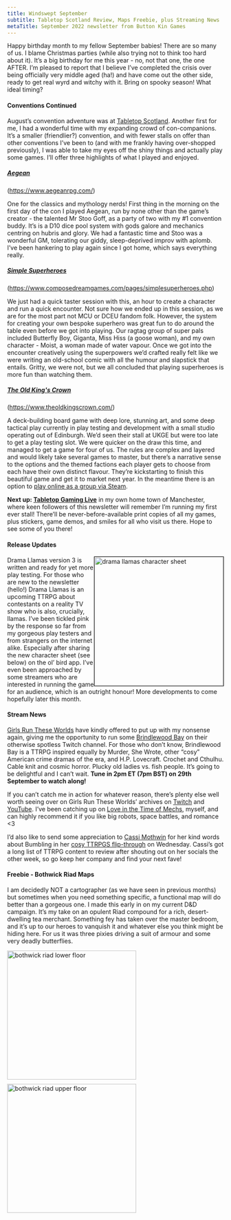 ```yaml
---
title: Windswept September
subtitle: Tabletop Scotland Review, Maps Freebie, plus Streaming News
metaTitle: September 2022 newsletter from Button Kin Games
---
```


<p>
   Happy birthday month to my fellow September babies! There are so many of us. I blame Christmas parties (while also trying not to think too hard about it). It’s a big birthday for me this year - no, not that one, the one AFTER. I’m pleased to report that I believe I’ve completed the crisis over being officially very middle aged (ha!) and have come out the other side, ready to get real wyrd and witchy with it. Bring on spooky season! What ideal timing?
</p>
<h4>Conventions Continued</h4>
<p>
    August’s convention adventure was at <a href="https://tabletopscotland.co.uk/" target="_blank">Tabletop Scotland</a>. Another first for me, I had a wonderful time with my expanding crowd of con-companions. It’s a smaller (friendlier?) convention, and with fewer stalls on offer than other conventions I’ve been to (and with me frankly having over-shopped previously), I was able to take my eyes off the shiny things and actually play some games. I’ll offer three highlights of what I played and enjoyed.
</p>
<h5><a href="https://www.aegeanrpg.com/" target="_blank">Aegean</a></h5>
<p>(<a href="https://www.aegeanrpg.com/">https://www.aegeanrpg.com/</a>)</p>
<p>
    One for the classics and mythology nerds! First thing in the morning on the first day of the con I played Aegean, run by none other than the game’s creator - the talented Mr Stoo Goff, as a party of two with my #1 convention buddy. It’s is a D10 dice pool system with gods galore and mechanics centring on hubris and glory. We had a fantastic time and Stoo was a wonderful GM, tolerating our giddy, sleep-deprived improv with aplomb. I’ve been hankering to play again since I got home, which says everything really.
</p>
<h5><a href="https://www.composedreamgames.com/pages/simplesuperheroes.php" target="_blank">Simple Superheroes</a></h5>
<p>(<a href="https://www.composedreamgames.com/pages/simplesuperheroes.php">https://www.composedreamgames.com/pages/simplesuperheroes.php</a>)</p>
<p>
    We just had a quick taster session with this, an hour to create a character and run a quick encounter. Not sure how we ended up in this session, as we are for the most part not MCU or DCEU fandom folk. However, the system for creating your own bespoke superhero was great fun to do around the table even before we got into playing. Our ragtag group of super pals included Butterfly Boy, Giganta, Miss Hiss (a goose woman), and my own character - Moist, a woman made of water vapour. Once we got into the encounter creatively using the superpowers we’d crafted really felt like we were writing an old-school comic with all the humour and slapstick that entails. Gritty, we were not, but we all concluded that playing superheroes is more fun than watching them.
</p>
<h5><a href="https://www.theoldkingscrown.com/" target="_blank">The Old King's Crown</a></h5>
<p>(<a href="https://www.theoldkingscrown.com/">https://www.theoldkingscrown.com/</a>)</p>
<p>
    A deck-building board game with deep lore, stunning art, and some deep tactical play currently in play testing and development with a small studio operating out of Edinburgh. We’d seen their stall at UKGE but were too late to get a play testing slot. We were quicker on the draw this time, and managed to get a game for four of us. The rules are complex and layered and would likely take several games to master, but there’s a narrative sense to the options and the themed factions each player gets to choose from each have their own distinct flavour. They’re kickstarting to finish this beautiful game and get it to market next year. In the meantime there is an option to <a href="https://steamcommunity.com/sharedfiles/filedetails/?id=2734300621" target="_blank">play online as a group via Steam</a>.
</p>
<p>
    <b>Next up: <a href="https://www.tabletopgaming.co.uk/information/tabletop-gaming-live" target="_blank">Tabletop Gaming Live</a></b> in my own home town of Manchester, where keen followers of this newsletter will remember I’m running my first ever stall! There’ll be never-before-available print copies of all my games, plus stickers, game demos, and smiles for all who visit us there. Hope to see some of you there!
</p>
<h4>Release Updates</h4>
<a href="/assets/images/newsletter/drama_llamas_character_sheet.png" target="_blank"><img src="/assets/images/newsletter/drama_llamas_character_sheet.png" style="width: 300px;float:right;border: 1px solid black;" alt="drama llamas character sheet"/></a>
<p>
    Drama Llamas version 3 is written and ready for yet more play testing. For those who are new to the newsletter (hello!) Drama Llamas is an upcoming TTRPG about contestants on a reality TV show who is also, crucially, llamas. I’ve been tickled pink by the response so far from my gorgeous play testers and from strangers on the internet alike. Especially after sharing the new character sheet (see below) on the ol’ bird app. I’ve even been approached by some streamers who are interested in running the game for an audience, which is an outright honour! More developments to come hopefully later this month.
</p>
<h4>Stream News</h4>
<p>
    <a href="https://www.twitch.tv/girlsruntheseworlds" target="_blank">Girls Run These Worlds</a> have kindly offered to put up with my nonsense again, giving me the opportunity to run some <a href="https://www.gauntlet-rpg.com/brindlewood-bay.html" target="_blank">Brindlewood Bay</a> on their otherwise spotless Twitch channel. For those who don’t know, Brindlewood Bay is a TTRPG inspired equally by Murder, She Wrote, other “cosy” American crime dramas of the era, and H.P. Lovecraft. Crochet and Cthulhu. Cable knit and cosmic horror. Plucky old ladies vs. fish people. It’s going to be delightful and I can’t wait. <b>Tune in 2pm ET (7pm BST) on 29th September to watch along!</b>
</p>
<p>
    If you can’t catch me in action for whatever reason, there’s plenty else well worth seeing over on Girls Run These Worlds’ archives on <a href="https://www.twitch.tv/girlsruntheseworlds" target="_blank">Twitch</a> and <a href="https://www.youtube.com/c/GirlsRunTheseWorlds" target="_blank">YouTube</a>. I’ve been catching up on <a href="https://www.youtube.com/watch?v=llgxnsLqoZY" target="_blank">Love in the Time of Mechs</a>, myself, and can highly recommend it if you like big robots, space battles, and romance <3
</p>
<p>
    I’d also like to send some appreciation to <a href="https://www.twitch.tv/cassi_mothwin" target="_blank">Cassi Mothwin</a> for her kind words about Bumbling in her <a href="https://www.twitch.tv/videos/1591165186" target="_blank">cosy TTRPGS flip-through</a> on Wednesday. Cassi’s got a long list of TTRPG content to review after shouting out on her socials the other week, so go keep her company and find your next fave!
</p>
<h4>Freebie - Bothwick Riad Maps</h4>
<p>
    I am decidedly NOT a cartographer (as we have seen in previous months) but sometimes when you need something specific, a functional map will do better than a gorgeous one. I made this early in on my current D&D campaign. It’s my take on an opulent Riad compound for a rich, desert-dwelling tea merchant. Something fey has taken over the master bedroom, and it’s up to our heroes to vanquish it and whatever else you think might be hiding here. For us it was three pixies driving a suit of armour and some very deadly butterflies.
</p>
<a href="/assets/images/newsletter/bothwick_riad_ground.png" target="_blank"><img src="/assets/images/newsletter/bothwick_riad_ground.png" style="width: 300px; margin: 0 auto 10px auto;" alt="bothwick riad lower floor"/></a>
<a href="/assets/images/newsletter/bothwick_riad_upper.png" target="_blank"><img src="/assets/images/newsletter/bothwick_riad_upper.png" style="width: 300px; margin: auto;" alt="bothwick riad upper floor"/></a>
